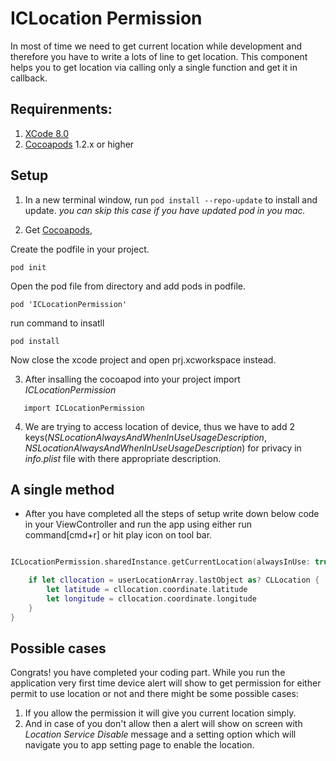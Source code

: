 # ICLocation Permission 

In most of time we need to get current location while development and therefore you have to write a lots of line to get location. This component helps you to get location via calling only a single function and get it in callback. 


## Requirenments:

1. [XCode 8.0](https://itunes.apple.com/us/app/xcode/id497799835?mt=12)
2. [Cocoapods](https://guides.cocoapods.org/using/getting-started.html) 1.2.x or higher



## Setup

1. In a new terminal window, run `pod install --repo-update` to install and update.
*you can skip this case if you have updated pod in you mac.*

2. Get [Cocoapods](https://cocoapods.org/), 

Create the podfile in your project.
```
pod init
```

Open the pod file from directory and add pods in podfile.
```
pod 'ICLocationPermission'
```

run command to insatll 
```
pod install
```
Now close the xcode project and open prj.xcworkspace instead.


3. After insalling the cocoapod into your project import *ICLocationPermission*
```
   import ICLocationPermission
```

4.  We are trying to access location of device, thus we have to add 2 keys(*NSLocationAlwaysAndWhenInUseUsageDescription*, *NSLocationAlwaysAndWhenInUseUsageDescription*) for privacy in *info.plist* file with there appropriate description.



## A single method

- After you have completed all the steps of setup write down below code in your ViewController and run the app using either run command[cmd+r] or hit play icon on tool bar.

``` Swift

ICLocationPermission.sharedInstance.getCurrentLocation(alwaysInUse: true, target: self, userLocationClosure: { (userLocationArray: NSArray) 

    if let cllocation = userLocationArray.lastObject as? CLLocation {
        let latitude = cllocation.coordinate.latitude
        let longitude = cllocation.coordinate.longitude
    }
}

```


## Possible cases

Congrats! you have completed your coding part. While you run the application very first time device alert will show to get permission for either permit to use location or not and there might be some possible cases:
 
1. If you allow the permission it will give you current location simply.
2. And in case of you don't allow then a alert will show on screen with *Location Service Disable* message and a setting option which will navigate you to app setting page to enable the location.

